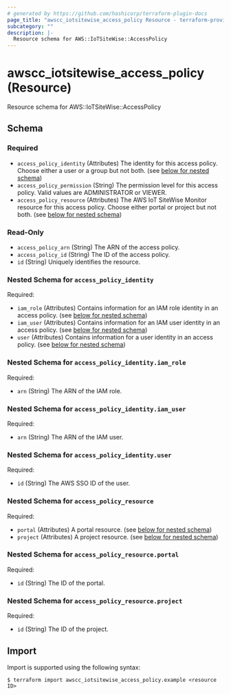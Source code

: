 ```yaml
---
# generated by https://github.com/hashicorp/terraform-plugin-docs
page_title: "awscc_iotsitewise_access_policy Resource - terraform-provider-awscc"
subcategory: ""
description: |-
  Resource schema for AWS::IoTSiteWise::AccessPolicy
---
```


# awscc_iotsitewise_access_policy (Resource)

Resource schema for AWS::IoTSiteWise::AccessPolicy



<!-- schema generated by tfplugindocs -->
## Schema

### Required

- `access_policy_identity` (Attributes) The identity for this access policy. Choose either a user or a group but not both. (see [below for nested schema](#nestedatt--access_policy_identity))
- `access_policy_permission` (String) The permission level for this access policy. Valid values are ADMINISTRATOR or VIEWER.
- `access_policy_resource` (Attributes) The AWS IoT SiteWise Monitor resource for this access policy. Choose either portal or project but not both. (see [below for nested schema](#nestedatt--access_policy_resource))

### Read-Only

- `access_policy_arn` (String) The ARN of the access policy.
- `access_policy_id` (String) The ID of the access policy.
- `id` (String) Uniquely identifies the resource.

<a id="nestedatt--access_policy_identity"></a>
### Nested Schema for `access_policy_identity`

Required:

- `iam_role` (Attributes) Contains information for an IAM role identity in an access policy. (see [below for nested schema](#nestedatt--access_policy_identity--iam_role))
- `iam_user` (Attributes) Contains information for an IAM user identity in an access policy. (see [below for nested schema](#nestedatt--access_policy_identity--iam_user))
- `user` (Attributes) Contains information for a user identity in an access policy. (see [below for nested schema](#nestedatt--access_policy_identity--user))

<a id="nestedatt--access_policy_identity--iam_role"></a>
### Nested Schema for `access_policy_identity.iam_role`

Required:

- `arn` (String) The ARN of the IAM role.


<a id="nestedatt--access_policy_identity--iam_user"></a>
### Nested Schema for `access_policy_identity.iam_user`

Required:

- `arn` (String) The ARN of the IAM user.


<a id="nestedatt--access_policy_identity--user"></a>
### Nested Schema for `access_policy_identity.user`

Required:

- `id` (String) The AWS SSO ID of the user.



<a id="nestedatt--access_policy_resource"></a>
### Nested Schema for `access_policy_resource`

Required:

- `portal` (Attributes) A portal resource. (see [below for nested schema](#nestedatt--access_policy_resource--portal))
- `project` (Attributes) A project resource. (see [below for nested schema](#nestedatt--access_policy_resource--project))

<a id="nestedatt--access_policy_resource--portal"></a>
### Nested Schema for `access_policy_resource.portal`

Required:

- `id` (String) The ID of the portal.


<a id="nestedatt--access_policy_resource--project"></a>
### Nested Schema for `access_policy_resource.project`

Required:

- `id` (String) The ID of the project.

## Import

Import is supported using the following syntax:

```shell
$ terraform import awscc_iotsitewise_access_policy.example <resource ID>
```
